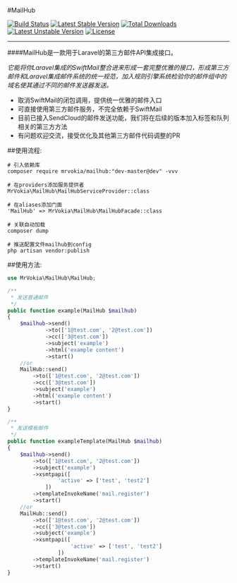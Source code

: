 #MailHub

[![Build Status](https://travis-ci.org/MrVokia/MailHub.svg?branch=master)](https://travis-ci.org/MrVokia/MailHub)
[![Latest Stable Version](https://poser.pugx.org/mrvokia/mailhub/v/stable)](https://packagist.org/packages/mrvokia/mailhub) [![Total Downloads](https://poser.pugx.org/mrvokia/mailhub/downloads)](https://packagist.org/packages/mrvokia/mailhub) [![Latest Unstable Version](https://poser.pugx.org/mrvokia/mailhub/v/unstable)](https://packagist.org/packages/mrvokia/mailhub) [![License](https://poser.pugx.org/mrvokia/mailhub/license)](https://packagist.org/packages/mrvokia/mailhub)

---

####MailHub是一款用于Laravel的第三方邮件API集成接口。

*它能将你Laravel集成的SwiftMail整合进来形成一套完整优雅的接口，形成第三方邮件和Laravel集成邮件系统的统一规范，加入规则引擎系统检验你的邮件组中的域名使其通过不同的邮件发送器发送。*

+ 取消SwiftMail的闭包调用，提供统一优雅的邮件入口
+ 可直接使用第三方邮件服务，不完全依赖于SwiftMail
+ 目前已接入SendCloud的邮件发送功能，我们将在后续的版本加入标签和队列相关的第三方方法
+ 有问题欢迎交流，接受优化及其他第三方邮件代码调整的PR

##使用流程:

	# 引入依赖库
	composer require mrvokia/mailhub:"dev-master@dev" -vvv
	
	# 在providers添加服务提供者
	MrVokia\MailHub\MailHubServiceProvider::class
	
	# 在aliases添加门面
	'MailHub' => MrVokia\MailHub\MailHubFacade::class
	
	# 关联自动加载
	composer dump

	# 推送配置文件mailhub到config
	php artisan vendor:publish
	
##使用方法:

```php
use MrVokia\MailHub\MailHub;

/**
 * 发送普通邮件
 */
public function example(MailHub $mailhub)
{
	$mailhub->send()
	        ->to(['1@test.com', '2@test.com'])
	        ->cc(['3@test.com'])
	        ->subject('example')
	        ->html('example content')
	        ->start()
	//or
	MailHub::send()
		->to(['1@test.com', '2@test.com'])
		->cc(['3@test.com'])
		->subject('example')
		->html('example content')
		->start()
}

/**
 * 发送模板邮件
 */
public function exampleTemplate(MailHub $mailhub)
{
	$mailhub->send()
		->to(['1@test.com', '2@test.com'])
		->subject('example')
		->xsmtpapi([
				'active' => ['test', 'test2']
			])
		->templateInvokeName('mail.register')
		->start()
	//or
	MailHub::send()
		->to(['1@test.com', '2@test.com'])
		->cc(['3@test.com'])
		->subject('example')
		->xsmtpapi([
					'active' => ['test', 'test2']
			 	])
		->templateInvokeName('mail.register')
		->start()
}
```
